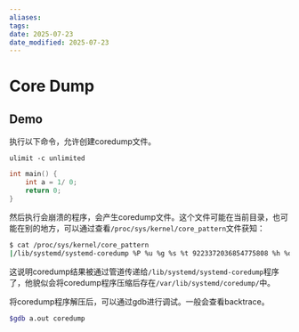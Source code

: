 ```yaml
---
aliases: 
tags: 
date: 2025-07-23
date_modified: 2025-07-23
---
```


# Core Dump

## Demo

执行以下命令，允许创建coredump文件。

```
ulimit -c unlimited 
```

```c
int main() {
	int a = 1/ 0;
	return 0;
}
```

然后执行会崩溃的程序，会产生coredump文件。这个文件可能在当前目录，也可能在别的地方，可以通过查看`/proc/sys/kernel/core_pattern`文件获知：

```bash
$ cat /proc/sys/kernel/core_pattern                                              
|/lib/systemd/systemd-coredump %P %u %g %s %t 9223372036854775808 %h %d
```

这说明coredump结果被通过管道传递给`/lib/systemd/systemd-coredump`程序了，他貌似会将coredump程序压缩后存在`/var/lib/systemd/coredump/`中。

将coredump程序解压后，可以通过gdb进行调试。一般会查看backtrace。

```bash
$gdb a.out coredump
```
